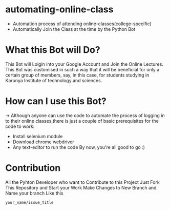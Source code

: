 # automating-online-class
* Automation process of attending online-classes(college-specific)
* Automatically Join the Class at the time by the Python Bot

# What this Bot will Do?
This Bot will Loigin into your Google Account and Join the Online Lectures.
This Bot was customised in such a way that it will be beneficial for only a certain group of members, say, in this case, for students studying in Karunya Institute of technology and sciences.

# How can I use this Bot?
-> Although anyone can use the code to automate the process of logging in to their online classes,there is just a couple of basic prerequisites for the code to work:
* Install selenium module
* Download chrome webdriver
* Any text-editor to run the code 
By now, you're all good to go :)
# Contribution 
All the Pyhton Developer who want to Contribute to this Project Just Fork This Repository and Start your Work
Make Changes to New Branch and Name your branch Like this
```
your_name/issue_title
```
